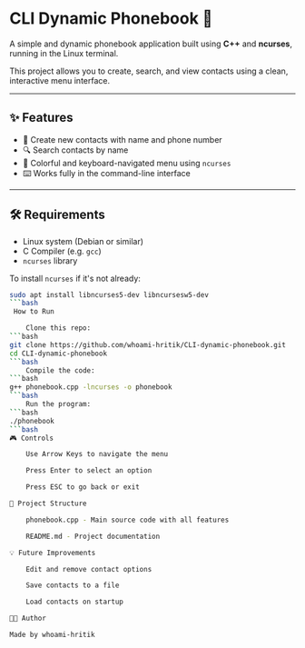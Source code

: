 # CLI Dynamic Phonebook 📱

A simple and dynamic phonebook application built using **C++** and **ncurses**, running in the Linux terminal.

This project allows you to create, search, and view contacts using a clean, interactive menu interface.

---

## ✨ Features

- 📇 Create new contacts with name and phone number  
- 🔍 Search contacts by name  
- 🎨 Colorful and keyboard-navigated menu using `ncurses`  
- ⌨️ Works fully in the command-line interface  

---

## 🛠️ Requirements

- Linux system (Debian or similar)
- C Compiler (e.g. `gcc`)
- `ncurses` library

To install `ncurses` if it's not already:

```bash
sudo apt install libncurses5-dev libncursesw5-dev
```bash
 How to Run

    Clone this repo:
```bash
git clone https://github.com/whoami-hritik/CLI-dynamic-phonebook.git
cd CLI-dynamic-phonebook
```bash
    Compile the code:
```bash
g++ phonebook.cpp -lncurses -o phonebook
```bash
    Run the program:
```bash
./phonebook
```bash
🎮 Controls

    Use Arrow Keys to navigate the menu

    Press Enter to select an option

    Press ESC to go back or exit

📂 Project Structure

    phonebook.cpp - Main source code with all features

    README.md - Project documentation

💡 Future Improvements

    Edit and remove contact options

    Save contacts to a file

    Load contacts on startup

🧑‍💻 Author

Made by whoami-hritik

